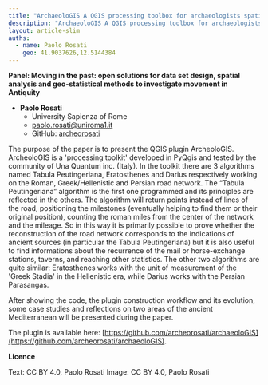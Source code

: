 ```yaml
---
title: "ArchaeoloGIS A QGIS processing toolbox for archaeologists spatial analysis"
description: "ArchaeoloGIS A QGIS processing toolbox for archaeologists spatial analysis"
layout: article-slim
auths:
  - name: Paolo Rosati
    geo: 41.9037626,12.5144384
---
```



**Panel: Moving in the past: open solutions for data set design, spatial analysis and geo-statistical methods to investigate movement in Antiquity**

- **Paolo Rosati**
  - University Sapienza of Rome
  - [paolo.rosati@uniroma1.it](mailto:paolo.rosati@uniroma1.it)
  - GitHub: [archeorosati](https://github.com/archeorosati)


The purpose of the paper is to present the QGIS plugin ArcheoloGIS. ArcheoloGIS is a 'processing toolkit' developed in PyQgis and tested by the community of Una Quantum inc. (Italy). In the toolkit there are 3 algorithms named Tabula Peutingeriana, Eratosthenes and Darius respectively working on the Roman, Greek/Hellenistic and Persian road network. The “Tabula Peutingeriana” algorithm is the first one programmed and its principles are reflected in the others. 
The algorithm will return points instead of lines of the road, positioning the milestones (eventually helping to find them or their original position), counting the roman miles from the center of the network and the mileage. 
So in this way it is primarily possible to prove whether the reconstruction of the road network corresponds to the indications of ancient sources (in particular the Tabula Peutingeriana) but it is also useful to find informations about the recurrence of the mail or horse-exchange stations, taverns, and reaching other statistics. The other two algorithms are quite similar: Eratosthenes works with the unit of measurement of the 'Greek Stadia' in the Hellenistic era, while Darius works with the Persian Parasangas. 

After showing the code, the plugin construction workflow and its evolution, some case studies and reflections on two areas of the ancient Mediterranean will be presented during the paper. 

The plugin is available here: [https://github.com/archeorosati/archaeoloGIS](https://github.com/archeorosati/archaeoloGIS).


**Licence**

Text: CC BY 4.0, Paolo Rosati
Image: CC BY 4.0, Paolo Rosati
